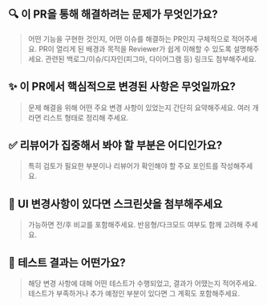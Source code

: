 ## 🔍️ 이 PR을 통해 해결하려는 문제가 무엇인가요?

> 어떤 기능을 구현한 것인지, 어떤 이슈를 해결하는 PR인지 구체적으로 적어주세요.
> PR이 열리게 된 배경과 목적을 Reviewer가 쉽게 이해할 수 있도록 설명해주세요.
> 관련된 백로그/이슈/디자인(피그마, 다이어그램 등) 링크도 첨부해주세요.

## ✨ 이 PR에서 핵심적으로 변경된 사항은 무엇일까요?

> 문제 해결을 위해 어떤 주요 변경 사항이 있었는지 간단히 요약해주세요.
> 여러 개라면 리스트 형태로 정리해 주세요.

## ✅ 리뷰어가 집중해서 봐야 할 부분은 어디인가요?

> 특히 검토가 필요한 부분이나 리뷰어가 확인해야 할 주요 포인트를 작성해주세요.

## 📸 UI 변경사항이 있다면 스크린샷을 첨부해주세요

> 가능하면 전/후 비교를 포함해주세요. 반응형/다크모드 여부도 함께 고려해 주세요.

## 🧪 테스트 결과는 어떤가요?

> 해당 변경 사항에 대해 어떤 테스트가 수행되었고, 결과가 어땠는지 적어주세요.
> 테스트가 부족하거나 추가 예정인 부분이 있다면 그 계획도 포함해주세요.
